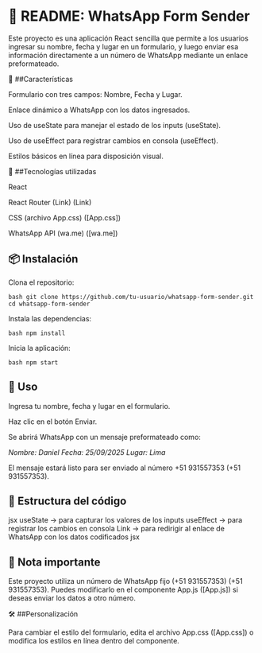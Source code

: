 # 📄 README: WhatsApp Form Sender

Este proyecto es una aplicación React sencilla que permite a los usuarios ingresar su nombre, fecha y lugar en un formulario, y luego enviar esa información directamente a un número de WhatsApp mediante un enlace preformateado.

🚀 ##Características

Formulario con tres campos: Nombre, Fecha y Lugar.

Enlace dinámico a WhatsApp con los datos ingresados.

Uso de useState para manejar el estado de los inputs (useState).

Uso de useEffect para registrar cambios en consola (useEffect).

Estilos básicos en línea para disposición visual.

🧩 ##Tecnologías utilizadas

React

React Router (Link) (Link)

CSS (archivo App.css) ([App.css])

WhatsApp API (wa.me) ([wa.me])

## 📦 Instalación

Clona el repositorio:

```bash git clone https://github.com/tu-usuario/whatsapp-form-sender.git cd whatsapp-form-sender ```

Instala las dependencias:

```bash npm install ```

Inicia la aplicación:

```bash npm start ```

## 📝 Uso

Ingresa tu nombre, fecha y lugar en el formulario.

Haz clic en el botón Enviar.

Se abrirá WhatsApp con un mensaje preformateado como:

*Nombre: Daniel*
*Fecha: 25/09/2025*
*Lugar: Lima*

El mensaje estará listo para ser enviado al número +51 931557353 (+51 931557353).

## 📁 Estructura del código

jsx useState → para capturar los valores de los inputs useEffect → para registrar los cambios en consola Link → para redirigir al enlace de WhatsApp con los datos codificados jsx

## 📌 Nota importante

Este proyecto utiliza un número de WhatsApp fijo (+51 931557353) (+51 931557353). Puedes modificarlo en el componente App.js ([App.js]) si deseas enviar los datos a otro número.

🛠️ ##Personalización

Para cambiar el estilo del formulario, edita el archivo App.css ([App.css]) o modifica los estilos en línea dentro del componente.
